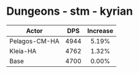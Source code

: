 # Dungeons - stm - kyrian
| Actor | DPS | Increase |
|---|:---:|:---:|
|Pelagos-CM-HA|4944|5.19%|
|Kleia-HA|4762|1.32%|
|Base|4700|0.00%|
